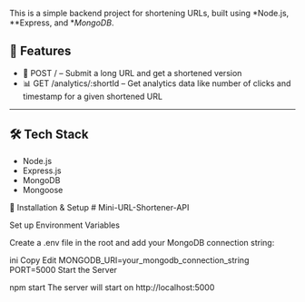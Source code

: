 This is a simple backend project for shortening URLs, built using *Node.js, **Express, and **MongoDB*.

## 🚀 Features

- 🔐 POST / – Submit a long URL and get a shortened version
- 📊 GET /analytics/:shortId – Get analytics data like number of clicks and timestamp for a given shortened URL

---

## 🛠️ Tech Stack

- Node.js
- Express.js
- MongoDB
- Mongoose

 🧩 Installation & Setup # Mini-URL-Shortener-API

 Set up Environment Variables

Create a .env file in the root and add your MongoDB connection string:

ini
Copy
Edit
MONGODB_URI=your_mongodb_connection_string
PORT=5000
Start the Server

npm start
The server will start on http://localhost:5000
